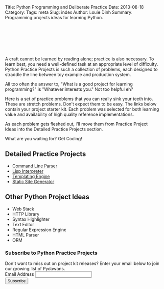 Title: Python Programming and Deliberate Practice
Date: 2013-08-18
Category:
Tags: meta
Slug: index
Author: Louie Dinh
Summary: Programming projects ideas for learning Python.

<script async src="//pagead2.googlesyndication.com/pagead/js/adsbygoogle.js"></script>
<!-- right-sidebar -->
<ins class="adsbygoogle"
     style="display:inline-block;width:728px;height:90px"
     data-ad-client="ca-pub-6524222051535978"
     data-ad-slot="3460006440"></ins>
<script>
(adsbygoogle = window.adsbygoogle || []).push({});
</script>

A craft cannot be learned by reading alone; practice is also necessary.
To learn best, you need a well-defined task at an appropriate
level of difficulty. Python Practice Projects is such a collection of problems,
each designed to straddle the line between toy example and production system.

All too often the answer to, "What is a good project for learning programming?"
is "Whatever interests you." Not too helpful eh?

Here is a set of practice problems that you can really sink your teeth into. These are stretch 
problems. Don't expect them to be easy. The links below contain your project starter kit.
Each problem was selected for both learning value and availability of high quality reference
implementations. 

As each problem gets fleshed out, I'll move them from Practice Project Ideas into the Detailed Practice Projects section.

What are you waiting for? Get Coding!

Detailed Practice Projects
--------------------

* [Command Line Parser](|filename|/pages/command-line-parser.md)
* [Lisp Interpreter](|filename|/pages/lisp-interpreter.md)
* [Templating Engine](|filename|/pages/templating-engine.md)
* [Static Site Generator](|filename|/pages/static-site-generator.md)

Other Python Project Ideas
---------------------
* Web Stack
* HTTP Library
* Syntax Highlighter
* Text Editor
* Regular Expression Engine
* HTML Parser
* ORM

<!-- Begin MailChimp Signup Form --> 
<div id="mc_embed_signup">
<form action="http://ldinh.us7.list-manage1.com/subscribe/post?u=8ca0c45c82ef713b79a588f83&amp;id=4de59dd00f" method="post" id="mc-embedded-subscribe-form" name="mc-embedded-subscribe-form" class="validate" target="_blank" novalidate>
    <h3>Subscribe to Python Practice Projects</h3>
    Don't want to miss out on project kit releases? Enter your email below to join our growing list of Pydawans.
    <div class="mc-field-group">
        <label for="mce-EMAIL">Email Address</label>
        <input type="email" value="" name="EMAIL" class="required email" id="mce-EMAIL">
    </div>
    <div id="mce-responses" class="clear">
        <div class="response" id="mce-error-response" style="display:none"></div>
        <div class="response" id="mce-success-response" style="display:none"></div>
    </div>  <div class="clear"><input type="submit" value="Subscribe" name="subscribe" id="mc-embedded-subscribe" class="button"></div>
</form>
</div>
<!--End mc_embed_signup-->

<br><br>

<!---
* [Command Line Parser](|filename|/pages/command-line-parser.md)
* [Templating Engine](|filename|/pages/templating-engine.md) - Incomplete
* [Lisp Interpreter](|filename|/pages/lisp-interpreter.md) - Incomplete
* [Web Stack](|filename|/pages/web-stack.md) - Incomplete
* [Static Blog Generator](|filename|/pages/static-blog-generator.md) - Incomplete
* [HTTP Library](|filename|/pages/http-library.md) - Incomplete
* [Syntax Highlighter](|filename|/pages/syntax-highlighter.md) - Incomplete
* [Text Editor](|filename|/pages/text-editor.md) - Incomplete
* [Regular Expression Engine](|filename|/pages/regular-expression-engine.md) - Incomplete
* [HTML Parser](|filename|/pages/HTML-parser.md) - Incomplete
* [ORM](|filename|/pages/orm.md) - Incomplete
* [Debugger](|filename|/pages/debugger.md) - Incomplete

* [Unix Shell](|filename|/pages/unix-shell.md) - Incomplete
-->

